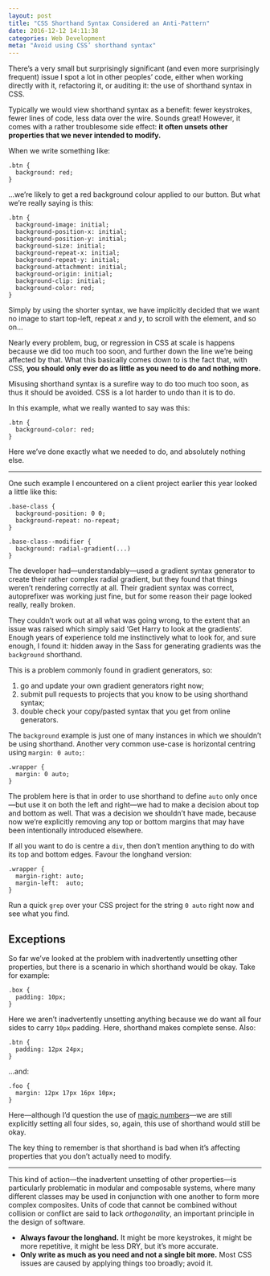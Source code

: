 ```yaml
---
layout: post
title: "CSS Shorthand Syntax Considered an Anti-Pattern"
date: 2016-12-12 14:11:38
categories: Web Development
meta: "Avoid using CSS’ shorthand syntax"
---
```


There’s a very small but surprisingly significant (and even more surprisingly
frequent) issue I spot a lot in other peoples’ code, either when working
directly with it, refactoring it, or auditing it: the use of shorthand syntax in
CSS.

Typically we would view shorthand syntax as a benefit: fewer keystrokes, fewer
lines of code, less data over the wire. Sounds great! However, it comes with a
rather troublesome side effect: **it often unsets other properties that we never
intended to modify.**

When we write something like:

    .btn {
      background: red;
    }

…we’re likely to get a red background colour applied to our button. But what
we’re really saying is this:

    .btn {
      background-image: initial;
      background-position-x: initial;
      background-position-y: initial;
      background-size: initial;
      background-repeat-x: initial;
      background-repeat-y: initial;
      background-attachment: initial;
      background-origin: initial;
      background-clip: initial;
      background-color: red;
    }

Simply by using the shorter syntax, we have implicitly decided that we want no
image to start top-left, repeat <var>x</var> and <var>y</var>, to scroll with
the element, and so on…

Nearly every problem, bug, or regression in CSS at scale is happens because we
did too much too soon, and further down the line we’re being affected by that.
What this basically comes down to is the fact that, with CSS, **you should only
ever do as little as you need to do and nothing more.**

Misusing shorthand syntax is a surefire way to do too much too soon, as thus it
should be avoided. CSS is a lot harder to undo than it is to do.

In this example, what we really wanted to say was this:

    .btn {
      background-color: red;
    }

Here we’ve done exactly what we needed to do, and absolutely nothing else.

- - -

One such example I encountered on a client project earlier this year looked a
little like this:

```
.base-class {
  background-position: 0 0;
  background-repeat: no-repeat;
}

.base-class--modifier {
  background: radial-gradient(...)
}
```

The developer had—understandably—used a gradient syntax generator to create
their rather complex radial gradient, but they found that things weren’t
rendering correctly at all. Their gradient syntax was correct, autoprefixer was
working just fine, but for some reason their page looked really, really broken.

They couldn’t work out at all what was going wrong, to the extent that an issue
was raised which simply said ‘Get Harry to look at the gradients’. Enough years
of experience told me instinctively what to look for, and sure enough, I found
it: hidden away in the Sass for generating gradients was the `background`
shorthand.

This is a problem commonly found in gradient generators, so:

1. go and update your own gradient generators right now;
2. submit pull requests to projects that you know to be using shorthand syntax;
3. double check your copy/pasted syntax that you get from online generators.

The `background` example is just one of many instances in which we shouldn’t be
using shorthand. Another very common use-case is horizontal centring using
`margin: 0 auto;`:

```
.wrapper {
  margin: 0 auto;
}
```

The problem here is that in order to use shorthand to define `auto` only
once—but use it on both the left and right—we had to make a decision about top
and bottom as well. That was a decision we shouldn’t have made, because now
we’re explicitly removing any top or bottom margins that may have been
intentionally introduced elsewhere.

If all you want to do is centre a `div`, then don’t mention anything to do with
its top and bottom edges. Favour the longhand version:

```
.wrapper {
  margin-right: auto;
  margin-left:  auto;
}
```

Run a quick `grep` over your CSS project for the string `0 auto` right now and
see what you find.

## Exceptions

So far we’ve looked at the problem with inadvertently unsetting other
properties, but there is a scenario in which shorthand would be okay. Take for
example:

```
.box {
  padding: 10px;
}
```

Here we aren’t inadvertently unsetting anything because we do want all four
sides to carry `10px` padding. Here, shorthand makes complete sense. Also:

```
.btn {
  padding: 12px 24px;
}
```

…and:

```
.foo {
  margin: 12px 17px 16px 10px;
}
```

Here—although I’d question the use of [magic
numbers](http://csswizardry.com/2012/11/code-smells-in-css/#magic-numbers)—we
are still explicitly setting all four sides, so, again, this use of shorthand
would still be okay.

The key thing to remember is that shorthand is bad when it’s affecting
properties that you don’t actually need to modify.

- - -

This kind of action—the inadvertent unsetting of other properties—is
particularly problematic in modular and composable systems, where many different
classes may be used in conjunction with one another to form more complex
composites. Units of code that cannot be combined without collision or conflict
are said to lack _orthogonality_, an important principle in the design of
software.

* **Always favour the longhand.** It might be more keystrokes, it might be more
  repetitive, it might be less DRY, but it’s more accurate.
* **Only write as much as you need and not a single bit more.** Most CSS issues
  are caused by applying things too broadly; avoid it.
